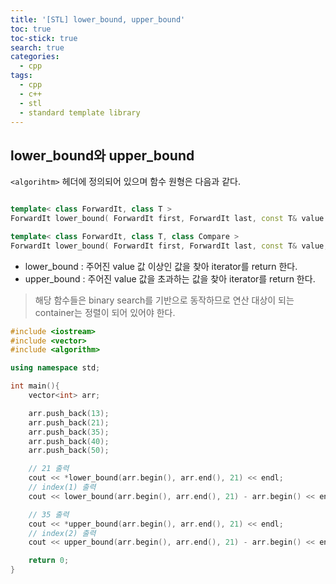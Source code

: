```yaml
---
title: '[STL] lower_bound, upper_bound'
toc: true
toc-stick: true
search: true
categories:
  - cpp
tags:
  - cpp
  - c++
  - stl
  - standard template library
---
```


## lower_bound와 upper_bound  

``<algorihtm>`` 헤더에 정의되어 있으며 함수 원형은 다음과 같다.  

``` cpp

template< class ForwardIt, class T >
ForwardIt lower_bound( ForwardIt first, ForwardIt last, const T& value );

template< class ForwardIt, class T, class Compare >
ForwardIt lower_bound( ForwardIt first, ForwardIt last, const T& value, Compare comp );

```


- lower_bound : 주어진 value 값 이상인 값을 찾아 iterator를 return 한다.  
- upper_bound : 주어진 value 값을 초과하는 값을 찾아 iterator를 return 한다.  

> 해당 함수들은 binary search를 기반으로 동작하므로 연산 대상이 되는 container는 정렬이 되어 있어야 한다.  


``` cpp
#include <iostream>
#include <vector>
#include <algorithm>

using namespace std;

int main(){
    vector<int> arr;

    arr.push_back(13);
    arr.push_back(21);
    arr.push_back(35);
    arr.push_back(40);
    arr.push_back(50);

    // 21 출력
    cout << *lower_bound(arr.begin(), arr.end(), 21) << endl;
    // index(1) 출력
    cout << lower_bound(arr.begin(), arr.end(), 21) - arr.begin() << endl;

    // 35 출력
    cout << *upper_bound(arr.begin(), arr.end(), 21) << endl;
    // index(2) 출력
    cout << upper_bound(arr.begin(), arr.end(), 21) - arr.begin() << endl;

    return 0;
}
```